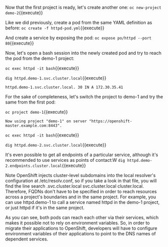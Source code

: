

Now that the first project is ready, let's create another one:
`oc new-project demo-2`{{execute}}

Like we did previously, create a pod from the same YAML definition as before:
`oc create -f httpd-pod.yml`{{execute}}

And create a service by exposing the pod:
`oc expose po/httpd --port 80`{{execute}}


Now, let's open a bash session into the newly created pod and try to reach the pod from the demo-1 project:


`oc exec httpd -it bash`{{execute}}

`dig httpd.demo-1.svc.cluster.local`{{execute}}

```
httpd.demo-1.svc.cluster.local. 30 IN A 172.30.35.41
```

For the sake of completeness, let's switch the project to demo-1 and try the same from the first pod:


`oc project demo-1`{{execute}}

```
Now using project "demo-1" on server "https://openshift-master.example.com:8443".
```

`oc exec httpd -it bash`{{execute}}

`dig httpd.demo-2.svc.cluster.local`{{execute}}


It's even possible to get all endpoints of a particular service, although it's recommended to use services as points of contact:W
`dig httpd.demo-2.endpoints.cluster.local`{{execute}}


Note
OpenShift injects cluster-level subdomains into the local resolver's configuration at /etc/resolv.conf, so if you take a look in that file, you will find the line search <project>.svc.cluster.local svc.cluster.local cluster.local. Therefore, FQDNs don't have to be specified in order to reach resources across a project's boundaries and in the same project. For example, you can use httpd.demo-1 to call a service named httpd in the demo-1 project, or just httpd if it's in the same project.

As you can see, both pods can reach each other via their services, which makes it possible not to rely on environment variables. So, in order to migrate their applications to OpenShift, developers will have to configure environment variables of their applications to point to the DNS names of dependent services. 
